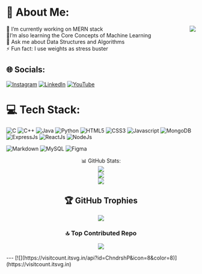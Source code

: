 

# 💫 About Me:
<div align="center">
  <img src="https://spotify-github-profile.vercel.app/api/view?uid=31hdtikqupijzdyymhxljertebje&cover_image=true&theme=natemoo-re&show_offline=false&background_color=121212&interchange=false" align="right" />
</div>
🔭 I’m currently working on MERN stack<br> 🧠I’m also learning the Core Concepts of Machine Learning<br>💬 Ask me about Data Structures and Algorithms<br>⚡ Fun fact: I use weights as stress buster
<br/>  

## 🌐 Socials:
[![Instagram](https://img.shields.io/badge/Instagram-%23E4405F.svg?logo=Instagram&logoColor=white)](https://www.instagram.com/chndrsh/) [![LinkedIn](https://img.shields.io/badge/LinkedIn-%230077B5.svg?logo=linkedin&logoColor=white)](https://www.linkedin.com/in/chndrsh-patel/) [![YouTube](https://img.shields.io/badge/YouTube-%23FF0000.svg?logo=YouTube&logoColor=white)](https://www.youtube.com/@itschndrsh/streams)

# 💻 Tech Stack:
![C](https://img.shields.io/badge/c-%2300599C.svg?style=for-the-badge&logo=c&logoColor=white)  ![C++](https://img.shields.io/badge/c++-%2300599C.svg?style=for-the-badge&logo=c%2B%2B&logoColor=white) ![Java](https://img.shields.io/badge/java-%23ED8B00.svg?style=for-the-badge&logo=java&logoColor=white) ![Python](https://img.shields.io/badge/python-3670A0?style=for-the-badge&logo=python&logoColor=ffdd54) 
![HTML5](https://img.shields.io/badge/html5-%23E34F26.svg?style=for-the-badge&logo=html5&logoColor=white) ![CSS3](https://img.shields.io/badge/CSS3-1572B6?style=for-the-badge&logo=css3&logoColor=white) ![Javascript](https://img.shields.io/badge/JavaScript-323330?style=for-the-badge&logo=javascript&logoColor=F7DF1E)
![MongoDB](https://img.shields.io/badge/MongoDB-4EA94B?style=for-the-badge&logo=mongodb&logoColor=whi) ![ExpressJs](https://img.shields.io/badge/Express.js-404D59?style=for-the-badge) ![ReactJs](https://img.shields.io/badge/React-20232A?style=for-the-badge&logo=react&logoColor=61DAFB) ![NodeJs](https://img.shields.io/badge/Node.js-43853D?style=for-the-badge&logo=node.js&logoColor=white) 

![Markdown](https://img.shields.io/badge/markdown-%23000000.svg?style=for-the-badge&logo=markdown&logoColor=white)
![MySQL](https://img.shields.io/badge/mysql-%2300f.svg?style=for-the-badge&logo=mysql&logoColor=white) 
![Figma](https://img.shields.io/badge/figma-%23F24E1E.svg?style=for-the-badge&logo=figma&logoColor=white) <br>

<center>

📊 GitHub Stats: <br>
![](https://github-readme-stats.vercel.app/api?username=ChndrshP&theme=tokyonight&hide_border=false&include_all_commits=true&count_private=true)<br/>
![](https://github-readme-streak-stats.herokuapp.com/?user=ChndrshP&theme=tokyonight&hide_border=false)<br/>
![](http://github-profile-summary-cards.vercel.app/api/cards/profile-details?username=ChndrshP&theme=tokyonight&hide_border=false)<br/>


## 🏆 GitHub Trophies
![](https://github-profile-trophy.vercel.app/?username=ChndrshP&theme=tokyonight&no-frame=false&no-bg=false&margin-w=4)


### 🔝 Top Contributed Repo
![](https://github-contributor-stats.vercel.app/api?username=ChndrshP&limit=5&theme=tokyonight&combine_all_yearly_contributions=true)

</center>
---
[![](https://visitcount.itsvg.in/api?id=ChndrshP&icon=8&color=8)](https://visitcount.itsvg.in)











